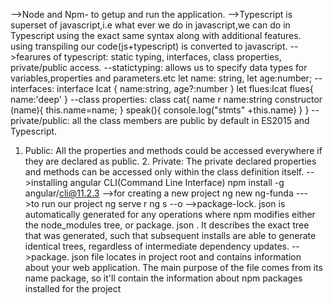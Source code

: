 -->Node and Npm- to getup and run the application.
-->Typescript is superset of javascript,i.e what ever we do in javascript,we can do in Typescript using the exact same syntax along with additional features. using transpiling our code(js+typescript) is converted to javascript.
-->fearures of typescript: static typing, interfaces, class properties, private/public access.
--statictyping: allows us to specify data types for variables,properties and parameters.etc
let name: string, let age:number;
--interfaces: interface Icat
{
  name:string, 
  age?:number
}
let flues:Icat
flues{
  name:'deep'
}
--class properties: 
class cat{
  name r name:string 
  constructor (name){
    this.name=name;
  }
  speak(){
    console.log("stmts" +this.name)
  }
}
--private/public: all the class members are public by default in ES2015 and Typescript. 
1. Public: All the properties and methods could be accessed everywhere if they are declared as public. 2. Private: The private declared properties and methods can be accessed only within the class definition itself.
-->installing angular CLI(Command Line Interface)
npm install -g angular/cli@11.2.3
-->for creating a new project
ng new ng-funda
--->to run our project
ng serve r ng s --o
-->package-lock. json is automatically generated for any operations where npm modifies either the node_modules tree, or package. json . It describes the exact tree that was generated, such that subsequent installs are able to generate identical trees, regardless of intermediate dependency updates.
-->package. json file locates in project root and contains information about your web application. The main purpose of the file comes from its name package, so it'll contain the information about npm packages installed for the project
